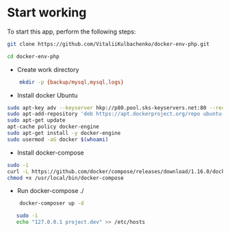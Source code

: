 #  Start working

To start this app, perform the following steps:

```bash
git clone https://github.com/VitaliiKulbachenko/docker-env-php.git
```

```bash
cd docker-env-php
```
- Create work directory

```bash
    mkdir -p {backup/mysql,mysql,logs}
```
- Install docker Ubuntu

```bash
sudo apt-key adv --keyserver hkp://p80.pool.sks-keyservers.net:80 --recv-keys 58118E89F3A912897C070ADBF76221572C52609D
sudo apt-add-repository 'deb https://apt.dockerproject.org/repo ubuntu-xenial main'
sudo apt-get update
apt-cache policy docker-engine
sudo apt-get install -y docker-engine
sudo usermod -aG docker $(whoami)
```

- Install docker-compose 

```bash
sudo -i
curl -L https://github.com/docker/compose/releases/download/1.16.0/docker-compose-`uname -s`-`uname -m` > /usr/local/bin/docker-compose
chmod +x /usr/local/bin/docker-compose
```

- Run docker-compose ./

```bash
    docker-composer up -d
```
```bash
   sudo -i
   echo "127.0.0.1 project.dev" >> /etc/hosts
```
 
